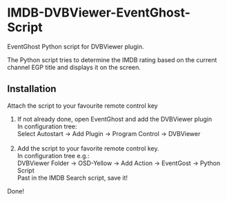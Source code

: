 # IMDB-DVBViewer-EventGhost-Script
EventGhost Python script for DVBViewer plugin. 

The Python script tries to determine the IMDB rating based on the current channel EGP title
and displays it on the screen.

Installation
------------
Attach the script to your favourite remote control key

1) If not already done, open EventGhost and add the DVBViewer plugin <br>
In configuration tree:<br> 
Select Autostart -> Add Plugin -> Program Control -> DVBViewer<br><br>
2) Add the script to your favorite remote control key.<br>
In configuration tree e.g.:<br>
DVBViewer Folder -> OSD-Yellow -> Add Action -> EventGost -> Python Script<br>
Past in the IMDB Search script, save it! 
    
Done!
